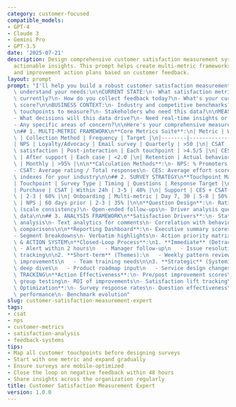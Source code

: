 ```yaml
---
category: customer-focused
compatible_models:
- GPT-4
- Claude 3
- Gemini Pro
- GPT-3.5
date: '2025-07-21'
description: Design comprehensive customer satisfaction measurement systems that provide
  actionable insights. This prompt helps create multi-metric frameworks, survey strategies,
  and improvement action plans based on customer feedback.
layout: prompt
prompt: "I'll help you build a robust customer satisfaction measurement system. Let's\
  \ understand your needs:\n\nCURRENT STATE:\n- What satisfaction metrics do you track\
  \ currently?\n- How do you collect feedback today?\n- What's your current satisfaction\
  \ score?\n\nBUSINESS CONTEXT:\n- Industry and competitive benchmarks?\n- Key customer\
  \ touchpoints to measure?\n- Stakeholders who need this data?\n\nMEASUREMENT GOALS:\n\
  - What decisions will this data drive?\n- Need real-time insights or periodic?\n\
  - Any specific areas of concern?\n\nHere's your comprehensive measurement framework:\n\
  \n## 1. MULTI-METRIC FRAMEWORK\n**Core Metrics Suite**:\n| Metric | What It Measures\
  \ | Collection Method | Frequency | Target |\n|--------|------------------|-------------------|-----------|---------|\n\
  | NPS | Loyalty/Advocacy | Email survey | Quarterly | >50 |\n| CSAT | Transaction\
  \ satisfaction | Post-interaction | Each touchpoint | >4.5/5 |\n| CES | Effort required\
  \ | After support | Each case | <2.0 |\n| Retention | Actual behavior | System data\
  \ | Monthly | >95% |\n\n**Calculation Methods**:\n- NPS: % Promoters - % Detractors\n\
  - CSAT: Average rating / Total responses\n- CES: Average effort score\n- Custom\
  \ indexes for your industry\n\n## 2. SURVEY STRATEGY\n**Touchpoint Mapping**:\n\
  | Touchpoint | Survey Type | Timing | Questions | Response Target |\n|------------|-------------|---------|-----------|-----------------|\n\
  | Purchase | CSAT | Within 24h | 3-5 | 40% |\n| Support | CES + CSAT | Immediately\
  \ | 2-3 | 60% |\n| Onboarding | Multi-metric | Day 7, 30 | 5-8 | 50% |\n| Renewal\
  \ | NPS | 60 days prior | 2-3 | 35% |\n\n**Question Design**:\n- Rating questions\
  \ (scale consistency)\n- Open-ended follow-ups\n- Driver analysis questions\n- Demographic/segment\
  \ data\n\n## 3. ANALYSIS FRAMEWORK\n**Satisfaction Drivers**:\n- Statistical driver\
  \ analysis\n- Text analytics for comments\n- Correlation with behavior\n- Segment\
  \ comparisons\n\n**Reporting Dashboard**:\n- Executive summary scores\n- Trend analysis\n\
  - Segment breakdowns\n- Verbatim highlights\n- Action priority matrix\n\n## 4. RESPONSE\
  \ & ACTION SYSTEM\n**Closed-Loop Process**:\n1. **Immediate** (Detractors):\n  \
  \ - Alert within 2 hours\n   - Manager follow-up\n   - Issue resolution\n   - Recovery\
  \ tracking\n\n2. **Short-term** (Themes):\n   - Weekly pattern review\n   - Process\
  \ improvements\n   - Team training needs\n\n3. **Strategic** (Systemic):\n   - Quarterly\
  \ deep dives\n   - Product roadmap input\n   - Service design changes\n\n## 5. IMPROVEMENT\
  \ TRACKING\n**Action Effectiveness**:\n- Pre/post improvement scores\n- Control\
  \ group testing\n- ROI of improvements\n- Satisfaction lift tracking\n\n**Continuous\
  \ Optimization**:\n- Survey response rates\n- Question effectiveness\n- Channel\
  \ performance\n- Benchmark evolution"
slug: customer-satisfaction-measurement-expert
tags:
- csat
- nps
- customer-metrics
- satisfaction-analysis
- feedback-systems
tips:
- Map all customer touchpoints before designing surveys
- Start with one metric and expand gradually
- Ensure surveys are mobile-optimized
- Close the loop on negative feedback within 48 hours
- Share insights across the organization regularly
title: Customer Satisfaction Measurement Expert
version: 1.0.0
---
```

